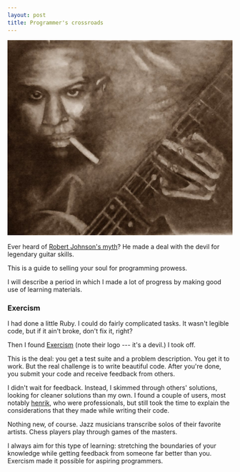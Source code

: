 ```yaml
---
layout: post
title: Programmer's crossroads
---
```


![Robert Johnson](/pictures/robert_johnson.jpg)

Ever heard of [Robert Johnson's myth](http://crossroads.stormloader.com/)? He made a deal with the devil for legendary guitar skills. 

This is a guide to selling your soul for programming prowess.

I will describe a period in which I made a lot of progress by making good use of learning materials.

### Exercism

I had done a little Ruby. I could do fairly complicated tasks. It wasn't legible code, but if it ain't broke, don't fix it, right?

Then I found [Exercism](http://exercism.io/) (note their logo --- it's a devil.) I took off.

This is the deal: you get a test suite and a problem description. You get it to work. But the real challenge is to write beautiful code. After you're done, you submit your code and receive feedback from others.

I didn't wait for feedback. Instead, I skimmed through others' solutions, looking for cleaner solutions than my own. I found a couple of users, most notably [henrik](http://exercism.io/henrik), who were professionals, but still took the time to explain the considerations that they made while writing their code.

Nothing new, of course. Jazz musicians transcribe solos of their favorite artists. Chess players play through games of the masters.

I always aim for this type of learning: stretching the boundaries of your knowledge while getting feedback from someone far better than you. Exercism made it possible for aspiring programmers.

